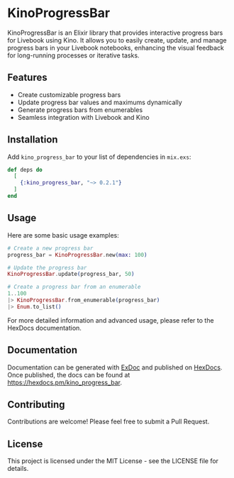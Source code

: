 # KinoProgressBar

KinoProgressBar is an Elixir library that provides interactive progress bars for Livebook using Kino. It allows you to easily create, update, and manage progress bars in your Livebook notebooks, enhancing the visual feedback for long-running processes or iterative tasks.

## Features

- Create customizable progress bars
- Update progress bar values and maximums dynamically
- Generate progress bars from enumerables
- Seamless integration with Livebook and Kino

## Installation

Add `kino_progress_bar` to your list of dependencies in `mix.exs`:

```elixir
def deps do
  [
    {:kino_progress_bar, "~> 0.2.1"}
  ]
end
```
## Usage
Here are some basic usage examples:
```elixir
# Create a new progress bar
progress_bar = KinoProgressBar.new(max: 100)

# Update the progress bar
KinoProgressBar.update(progress_bar, 50)

# Create a progress bar from an enumerable
1..100
|> KinoProgressBar.from_enumerable(progress_bar)
|> Enum.to_list()
```
For more detailed information and advanced usage, please refer to the HexDocs documentation.

## Documentation
Documentation can be generated with [ExDoc](https://github.com/elixir-lang/ex_doc)
and published on [HexDocs](https://hexdocs.pm). Once published, the docs can
be found at <https://hexdocs.pm/kino_progress_bar>.

## Contributing
Contributions are welcome! Please feel free to submit a Pull Request.

## License
This project is licensed under the MIT License - see the LICENSE file for details.